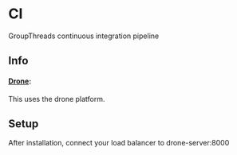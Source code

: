 # CI
GroupThreads continuous integration pipeline

## Info
#### [Drone](http://readme.drone.io/):
This uses the drone platform.

## Setup
After installation, connect your load balancer to drone-server:8000
